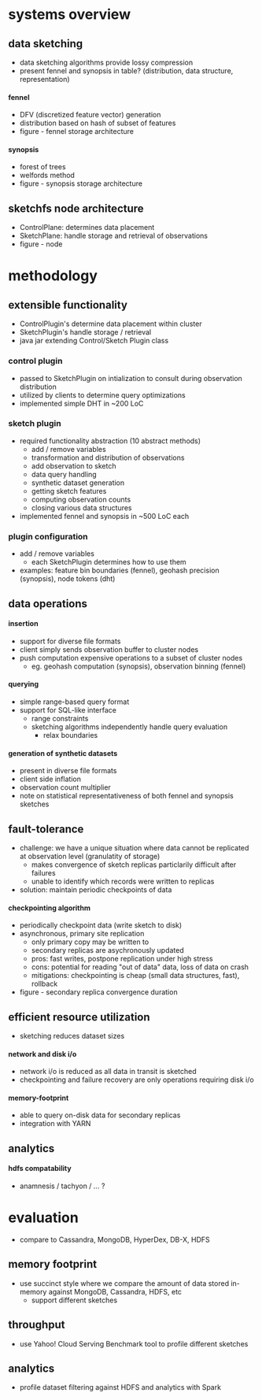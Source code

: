 # systems overview
## data sketching
- data sketching algorithms provide lossy compression
- present fennel and synopsis in table? (distribution, data structure, representation)
#### fennel
- DFV (discretized feature vector) generation
- distribution based on hash of subset of features
- figure - fennel storage architecture
#### synopsis
- forest of trees
- welfords method
- figure - synopsis storage architecture

## sketchfs node architecture
- ControlPlane: determines data placement
- SketchPlane: handle storage and retrieval of observations
- figure - node


# methodology
## extensible functionality
- ControlPlugin's determine data placement within cluster
- SketchPlugin's handle storage / retrieval
- java jar extending Control/Sketch Plugin class
### control plugin
- passed to SketchPlugin on intialization to consult during observation distribution
- utilized by clients to determine query optimizations
- implemented simple DHT in ~200 LoC
### sketch plugin
- required functionality abstraction (10 abstract methods)
    - add / remove variables
    - transformation and distribution of observations
    - add observation to sketch
    - data query handling
    - synthetic dataset generation
    - getting sketch features
    - computing observation counts
    - closing various data structures
- implemented fennel and synopsis in ~500 LoC each
### plugin configuration
- add / remove variables
    - each SketchPlugin determines how to use them
- examples: feature bin boundaries (fennel), geohash precision (synopsis), node tokens (dht)

## data operations
#### insertion
- support for diverse file formats
- client simply sends observation buffer to cluster nodes
- push computation expensive operations to a subset of cluster nodes
    - eg. geohash computation (synopsis), observation binning (fennel)
#### querying
- simple range-based query format
- support for SQL-like interface
    - range constraints
    - sketching algorithms independently handle query evaluation 
        - relax boundaries
#### generation of synthetic datasets
- present in diverse file formats
- client side inflation
- observation count multiplier
- note on statistical representativeness of both fennel and synopsis sketches

## fault-tolerance
- challenge: we have a unique situation where data cannot be replicated at observation level (granulatity of storage)
    - makes convergence of sketch replicas particlarily difficult after failures
    - unable to identify which records were written to replicas
- solution: maintain periodic checkpoints of data
#### checkpointing algorithm
- periodically checkpoint data (write sketch to disk)
- asynchronous, primary site replication
    - only primary copy may be written to
    - secondary replicas are asychronously updated
    - pros: fast writes, postpone replication under high stress
    - cons: potential for reading "out of data" data, loss of data on crash
    - mitigations: checkpointing is cheap (small data structures, fast), rollback
- figure - secondary replica convergence duration

## efficient resource utilization
- sketching reduces dataset sizes
#### network and disk i/o
- network i/o is reduced as all data in transit is sketched
- checkpointing and failure recovery are only operations requiring disk i/o
#### memory-footprint
- able to query on-disk data for secondary replicas
- integration with YARN

## analytics
#### hdfs compatability
- anamnesis / tachyon / ... ?


# evaluation
- compare to Cassandra, MongoDB, HyperDex, DB-X, HDFS
## memory footprint
- use succinct style where we compare the amount of data stored in-memory against MongoDB, Cassandra, HDFS, etc
    - support different sketches
## throughput
- use Yahoo! Cloud Serving Benchmark tool to profile different sketches
## analytics
- profile dataset filtering against HDFS and analytics with Spark
